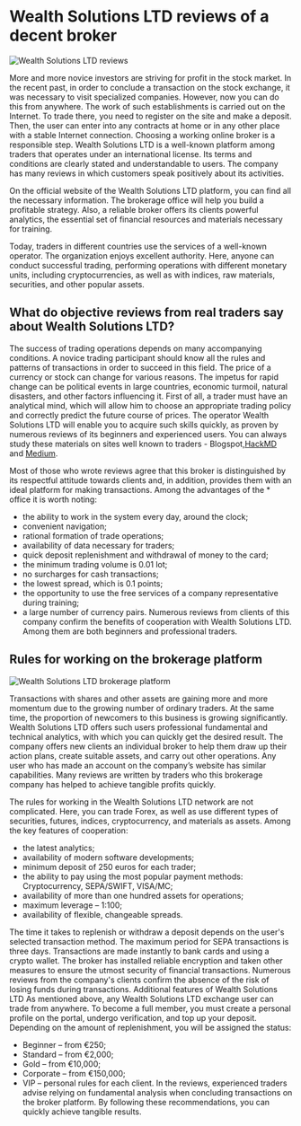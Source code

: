 # Wealth Solutions LTD reviews of a decent broker
![Wealth Solutions LTD reviews](https://github.com/user-attachments/assets/5f595028-6258-4965-b53d-022c87e867e3)

More and more novice investors are striving for profit in the stock market. In the recent past, in order to conclude a transaction on the stock exchange, it was necessary to visit specialized companies. However, now you can do this from anywhere. The work of such establishments is carried out on the Internet. To trade there, you need to register on the site and make a deposit. Then, the user can enter into any contracts at home or in any other place with a stable Internet connection. Choosing a working online broker is a responsible step. Wealth Solutions LTD is a well-known platform among traders that operates under an international license. Its terms and conditions are clearly stated and understandable to users. The company has many reviews in which customers speak positively about its activities.

On the official website of the Wealth Solutions LTD platform, you can find all the necessary information. The brokerage office will help you build a profitable strategy. Also, a reliable broker offers its clients powerful analytics, the essential set of financial resources and materials necessary for training.

Today, traders in different countries use the services of a well-known operator. The organization enjoys excellent authority. Here, anyone can conduct successful trading, performing operations with different monetary units, including cryptocurrencies, as well as with indices, raw materials, securities, and other popular assets.

## What do objective reviews from real traders say about Wealth Solutions LTD?

The success of trading operations depends on many accompanying conditions. A novice trading participant should know all the rules and patterns of transactions in order to succeed in this field. The price of a currency or stock can change for various reasons. The impetus for rapid change can be political events in large countries, economic turmoil, natural disasters, and other factors influencing it.
First of all, a trader must have an analytical mind, which will allow him to choose an appropriate trading policy and correctly predict the future course of prices. The operator Wealth Solutions LTD will enable you to acquire such skills quickly, as proven by numerous reviews of its beginners and experienced users. You can always study these materials on sites well known to traders - Blogspot,[HackMD](https://hackmd.io/@WealthSolutionsLTD/S1tG9T7_C) and [Medium](https://medium.com/@Wealth_Solutions_LTD/wealth-solutions-ltd-reviews-what-trading-experts-say-44cc4eaa570b).

Most of those who wrote reviews agree that this broker is distinguished by its respectful attitude towards clients and, in addition, provides them with an ideal platform for making transactions. Among the advantages of the * office it is worth noting:
* the ability to work in the system every day, around the clock;
* convenient navigation;
* rational formation of trade operations;
* availability of data necessary for traders;
* quick deposit replenishment and withdrawal of money to the card;
* the minimum trading volume is 0.01 lot;
* no surcharges for cash transactions;
* the lowest spread, which is 0.1 points;
* the opportunity to use the free services of a company representative during training;
* a large number of currency pairs.
Numerous reviews from clients of this company confirm the benefits of cooperation with Wealth Solutions LTD. Among them are both beginners and professional traders.

## Rules for working on the brokerage platform
![Wealth Solutions LTD brokerage platform](https://github.com/user-attachments/assets/ae918b85-fde0-45a7-b43e-defb100db546)

Transactions with shares and other assets are gaining more and more momentum due to the growing number of ordinary traders. At the same time, the proportion of newcomers to this business is growing significantly. Wealth Solutions LTD offers such users professional fundamental and technical analytics, with which you can quickly get the desired result. The company offers new clients an individual broker to help them draw up their action plans, create suitable assets, and carry out other operations. Any user who has made an account on the company’s website has similar capabilities. Many reviews are written by traders who this brokerage company has helped to achieve tangible profits quickly.

The rules for working in the Wealth Solutions LTD network are not complicated. Here, you can trade Forex, as well as use different types of securities, futures, indices, cryptocurrency, and materials as assets. Among the key features of cooperation:

* the latest analytics;
* availability of modern software developments;
* minimum deposit of 250 euros for each trader;
* the ability to pay using the most popular payment methods: Cryptocurrency, SEPA/SWIFT, VISA/MC;
* availability of more than one hundred assets for operations;
* maximum leverage – 1:100;
* availability of flexible, changeable spreads.
  
The time it takes to replenish or withdraw a deposit depends on the user's selected transaction method. The maximum period for SEPA transactions is three days. Transactions are made instantly to bank cards and using a crypto wallet. The broker has installed reliable encryption and taken other measures to ensure the utmost security of financial transactions. Numerous reviews from the company's clients confirm the absence of the risk of losing funds during transactions.
Additional features of Wealth Solutions LTD
As mentioned above, any Wealth Solutions LTD exchange user can trade from anywhere. To become a full member, you must create a personal profile on the portal, undergo verification, and top up your deposit. Depending on the amount of replenishment, you will be assigned the status:

* Beginner – from €250;
* Standard – from €2,000;
* Gold – from €10,000;
* Corporate – from €150,000;
* VIP – personal rules for each client.
In the reviews, experienced traders advise relying on fundamental analysis when concluding transactions on the broker platform. By following these recommendations, you can quickly achieve tangible results.


